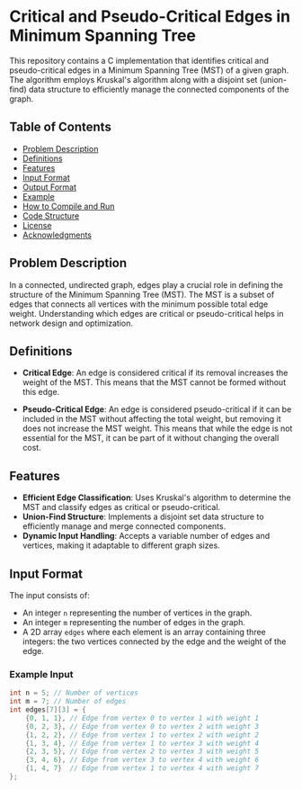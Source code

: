 # Critical and Pseudo-Critical Edges in Minimum Spanning Tree

This repository contains a C implementation that identifies critical and pseudo-critical edges in a Minimum Spanning Tree (MST) of a given graph. The algorithm employs Kruskal's algorithm along with a disjoint set (union-find) data structure to efficiently manage the connected components of the graph.

## Table of Contents

- [Problem Description](#problem-description)
- [Definitions](#definitions)
- [Features](#features)
- [Input Format](#input-format)
- [Output Format](#output-format)
- [Example](#example)
- [How to Compile and Run](#how-to-compile-and-run)
- [Code Structure](#code-structure)
- [License](#license)
- [Acknowledgments](#acknowledgments)

## Problem Description

In a connected, undirected graph, edges play a crucial role in defining the structure of the Minimum Spanning Tree (MST). The MST is a subset of edges that connects all vertices with the minimum possible total edge weight. Understanding which edges are critical or pseudo-critical helps in network design and optimization.

## Definitions

- **Critical Edge**: An edge is considered critical if its removal increases the weight of the MST. This means that the MST cannot be formed without this edge.
  
- **Pseudo-Critical Edge**: An edge is considered pseudo-critical if it can be included in the MST without affecting the total weight, but removing it does not increase the MST weight. This means that while the edge is not essential for the MST, it can be part of it without changing the overall cost.

## Features

- **Efficient Edge Classification**: Uses Kruskal's algorithm to determine the MST and classify edges as critical or pseudo-critical.
- **Union-Find Structure**: Implements a disjoint set data structure to efficiently manage and merge connected components.
- **Dynamic Input Handling**: Accepts a variable number of edges and vertices, making it adaptable to different graph sizes.

## Input Format

The input consists of:
- An integer `n` representing the number of vertices in the graph.
- An integer `m` representing the number of edges in the graph.
- A 2D array `edges` where each element is an array containing three integers: the two vertices connected by the edge and the weight of the edge.

### Example Input

```c
int n = 5; // Number of vertices
int m = 7; // Number of edges
int edges[7][3] = {
    {0, 1, 1}, // Edge from vertex 0 to vertex 1 with weight 1
    {0, 2, 3}, // Edge from vertex 0 to vertex 2 with weight 3
    {1, 2, 2}, // Edge from vertex 1 to vertex 2 with weight 2
    {1, 3, 4}, // Edge from vertex 1 to vertex 3 with weight 4
    {2, 3, 5}, // Edge from vertex 2 to vertex 3 with weight 5
    {3, 4, 6}, // Edge from vertex 3 to vertex 4 with weight 6
    {1, 4, 7}  // Edge from vertex 1 to vertex 4 with weight 7
};